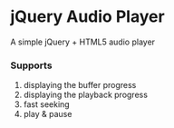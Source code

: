 # jQuery Audio Player
A simple jQuery + HTML5 audio player

### Supports
1. displaying the buffer progress
2. displaying the playback progress
3. fast seeking
4. play & pause
